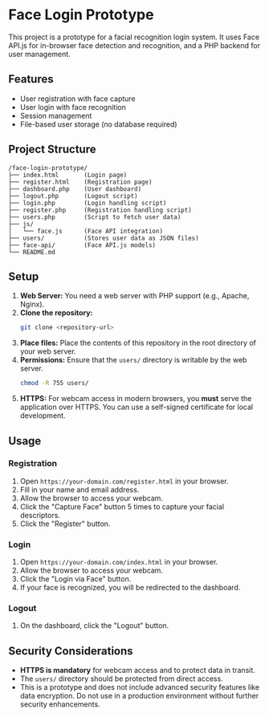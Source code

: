 # Face Login Prototype

This project is a prototype for a facial recognition login system. It uses Face API.js for in-browser face detection and recognition, and a PHP backend for user management.

## Features

- User registration with face capture
- User login with face recognition
- Session management
- File-based user storage (no database required)

## Project Structure

```
/face-login-prototype/
├── index.html       (Login page)
├── register.html    (Registration page)
├── dashboard.php    (User dashboard)
├── logout.php       (Logout script)
├── login.php        (Login handling script)
├── register.php     (Registration handling script)
├── users.php        (Script to fetch user data)
├── js/
│   └── face.js      (Face API integration)
├── users/           (Stores user data as JSON files)
├── face-api/        (Face API.js models)
└── README.md
```

## Setup

1. **Web Server:** You need a web server with PHP support (e.g., Apache, Nginx).
2. **Clone the repository:**
   ```bash
   git clone <repository-url>
   ```
3. **Place files:** Place the contents of this repository in the root directory of your web server.
4. **Permissions:** Ensure that the `users/` directory is writable by the web server.
   ```bash
   chmod -R 755 users/
   ```
5. **HTTPS:** For webcam access in modern browsers, you **must** serve the application over HTTPS. You can use a self-signed certificate for local development.

## Usage

### Registration

1. Open `https://your-domain.com/register.html` in your browser.
2. Fill in your name and email address.
3. Allow the browser to access your webcam.
4. Click the "Capture Face" button 5 times to capture your facial descriptors.
5. Click the "Register" button.

### Login

1. Open `https://your-domain.com/index.html` in your browser.
2. Allow the browser to access your webcam.
3. Click the "Login via Face" button.
4. If your face is recognized, you will be redirected to the dashboard.

### Logout

1. On the dashboard, click the "Logout" button.

## Security Considerations

- **HTTPS is mandatory** for webcam access and to protect data in transit.
- The `users/` directory should be protected from direct access.
- This is a prototype and does not include advanced security features like data encryption. Do not use in a production environment without further security enhancements.
